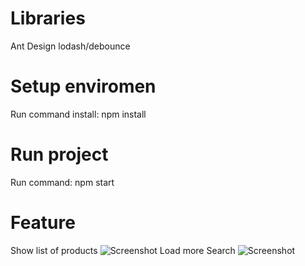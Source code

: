
# Libraries
Ant Design
lodash/debounce
# Setup enviromen
Run command install: npm install
# Run project
Run command: npm start

# Feature
Show list of products
![Screenshot](https://github.com/DangThiThu/Demo-Reactjs/assets/148177129/6ff1f0c3-0a05-4192-8100-1518d34c8511)
Load more
Search 
![Screenshot](https://github.com/DangThiThu/Demo-Reactjs/assets/148177129/b329bb1c-1d8d-4c27-8ac3-f325e9b74947)



